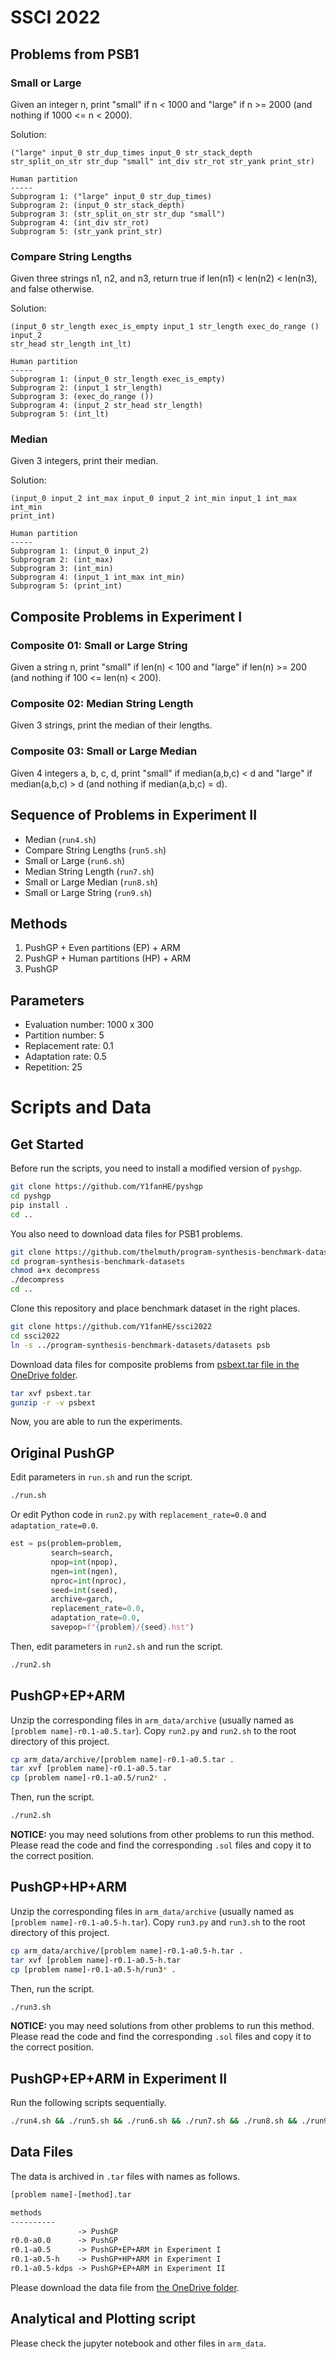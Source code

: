 # SSCI 2022

## Problems from PSB1

### Small or Large

Given an integer n, print "small" if n < 1000 and "large" if n >= 2000 (and
nothing if 1000 <= n < 2000).

Solution:

```
("large" input_0 str_dup_times input_0 str_stack_depth str_split_on_str str_dup "small" int_div str_rot str_yank print_str)

Human partition
-----
Subprogram 1: ("large" input_0 str_dup_times)
Subprogram 2: (input_0 str_stack_depth)
Subprogram 3: (str_split_on_str str_dup "small")
Subprogram 4: (int_div str_rot)
Subprogram 5: (str_yank print_str)
```

### Compare String Lengths

Given three strings n1, n2, and n3, return true if len(n1) < len(n2) < len(n3),
and false otherwise.

Solution:

```
(input_0 str_length exec_is_empty input_1 str_length exec_do_range () input_2
str_head str_length int_lt)

Human partition
-----
Subprogram 1: (input_0 str_length exec_is_empty)
Subprogram 2: (input_1 str_length)
Subprogram 3: (exec_do_range ())
Subprogram 4: (input_2 str_head str_length)
Subprogram 5: (int_lt)
```

### Median

Given 3 integers, print their median.

Solution:

```
(input_0 input_2 int_max input_0 input_2 int_min input_1 int_max int_min
print_int)

Human partition
-----
Subprogram 1: (input_0 input_2)
Subprogram 2: (int_max)
Subprogram 3: (int_min)
Subprogram 4: (input_1 int_max int_min)
Subprogram 5: (print_int)
```

## Composite Problems in Experiment I

### Composite 01: Small or Large String

Given a string n, print "small" if len(n) < 100 and "large" if len(n) >= 200
(and nothing if 100 <= len(n) < 200).

### Composite 02: Median String Length

Given 3 strings, print the median of their lengths.

### Composite 03: Small or Large Median

Given 4 integers a, b, c, d, print "small" if median(a,b,c) < d and "large" if
median(a,b,c) > d (and nothing if median(a,b,c) = d).

## Sequence of Problems in Experiment II

- Median (`run4.sh`)
- Compare String Lengths (`run5.sh`)
- Small or Large (`run6.sh`)
- Median String Length (`run7.sh`)
- Small or Large Median (`run8.sh`)
- Small or Large String (`run9.sh`)

## Methods

1. PushGP + Even partitions (EP) + ARM
2. PushGP + Human partitions (HP) + ARM
3. PushGP

## Parameters

- Evaluation number: 1000 x 300
- Partition number: 5
- Replacement rate: 0.1
- Adaptation rate: 0.5
- Repetition: 25

# Scripts and Data

## Get Started

Before run the scripts, you need to install a modified version of `pyshgp`.

```sh
git clone https://github.com/Y1fanHE/pyshgp
cd pyshgp
pip install .
cd ..
```

You also need to download data files for PSB1 problems.

```sh
git clone https://github.com/thelmuth/program-synthesis-benchmark-datasets.git
cd program-synthesis-benchmark-datasets
chmod a+x decompress
./decompress
cd ..
```

Clone this repository and place benchmark dataset in the right places.

```sh
git clone https://github.com/Y1fanHE/ssci2022
cd ssci2022
ln -s ../program-synthesis-benchmark-datasets/datasets psb
```

Download data files for composite problems from [psbext.tar file in the OneDrive folder](https://1drv.ms/u/s!AstDJAd6m317gZ0x0JAAHzKHgYAJiA?e=UzxAns).

```sh
tar xvf psbext.tar
gunzip -r -v psbext
```

Now, you are able to run the experiments.

## Original PushGP

Edit parameters in `run.sh` and run the script.

```sh
./run.sh
```

Or edit Python code in `run2.py` with `replacement_rate=0.0` and `adaptation_rate=0.0`.

```python
est = ps(problem=problem,
         search=search,
         npop=int(npop),
         ngen=int(ngen),
         nproc=int(nproc),
         seed=int(seed),
         archive=garch,
         replacement_rate=0.0,
         adaptation_rate=0.0,
         savepop=f"{problem}/{seed}.hst")
```

Then, edit parameters in `run2.sh` and run the script.

```sh
./run2.sh
```

## PushGP+EP+ARM

Unzip the corresponding files in `arm_data/archive` (usually named as `[problem name]-r0.1-a0.5.tar`). Copy `run2.py` and `run2.sh` to the root directory of this project.

```sh
cp arm_data/archive/[problem name]-r0.1-a0.5.tar .
tar xvf [problem name]-r0.1-a0.5.tar
cp [problem name]-r0.1-a0.5/run2* .
```

Then, run the script.

```sh
./run2.sh
```

**NOTICE:** you may need solutions from other problems to run this method. Please read the code and find the corresponding `.sol` files and copy it to the correct position.

## PushGP+HP+ARM

Unzip the corresponding files in `arm_data/archive` (usually named as `[problem name]-r0.1-a0.5-h.tar`). Copy `run3.py` and `run3.sh` to the root directory of this project.

```sh
cp arm_data/archive/[problem name]-r0.1-a0.5-h.tar .
tar xvf [problem name]-r0.1-a0.5-h.tar
cp [problem name]-r0.1-a0.5-h/run3* .
```

Then, run the script.

```sh
./run3.sh
```

**NOTICE:** you may need solutions from other problems to run this method. Please read the code and find the corresponding `.sol` files and copy it to the correct position.

## PushGP+EP+ARM in Experiment II

Run the following scripts sequentially.

```sh
./run4.sh && ./run5.sh && ./run6.sh && ./run7.sh && ./run8.sh && ./run9.sh
```

## Data Files

The data is archived in `.tar` files with names as follows.

```txt
[problem name]-[method].tar

methods
----------
               -> PushGP
r0.0-a0.0      -> PushGP
r0.1-a0.5      -> PushGP+EP+ARM in Experiment I
r0.1-a0.5-h    -> PushGP+HP+ARM in Experiment I
r0.1-a0.5-kdps -> PushGP+EP+ARM in Experiment II
```

Please download the data file from [the OneDrive folder](https://1drv.ms/u/s!AstDJAd6m317gZ0x0JAAHzKHgYAJiA?e=UzxAns).

## Analytical and Plotting script

Please check the jupyter notebook and other files in `arm_data`.
